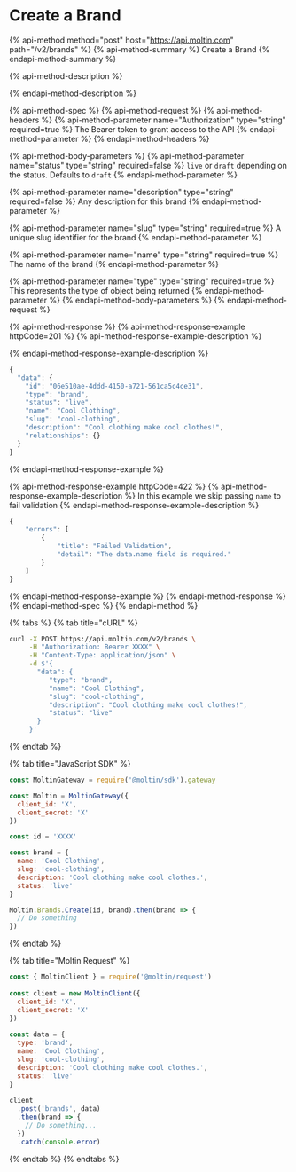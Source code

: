# Create a Brand

{% api-method method="post" host="https://api.moltin.com" path="/v2/brands" %}
{% api-method-summary %}
Create a Brand
{% endapi-method-summary %}

{% api-method-description %}

{% endapi-method-description %}

{% api-method-spec %}
{% api-method-request %}
{% api-method-headers %}
{% api-method-parameter name="Authorization" type="string" required=true %}
The Bearer token to grant access to the API
{% endapi-method-parameter %}
{% endapi-method-headers %}

{% api-method-body-parameters %}
{% api-method-parameter name="status" type="string" required=false %}
`live` or `draft` depending on the status. Defaults to `draft`
{% endapi-method-parameter %}

{% api-method-parameter name="description" type="string" required=false %}
Any description for this brand
{% endapi-method-parameter %}

{% api-method-parameter name="slug" type="string" required=true %}
A unique slug identifier for the brand
{% endapi-method-parameter %}

{% api-method-parameter name="name" type="string" required=true %}
The name of the brand
{% endapi-method-parameter %}

{% api-method-parameter name="type" type="string" required=true %}
This represents the type of object being returned
{% endapi-method-parameter %}
{% endapi-method-body-parameters %}
{% endapi-method-request %}

{% api-method-response %}
{% api-method-response-example httpCode=201 %}
{% api-method-response-example-description %}

{% endapi-method-response-example-description %}

```javascript
{
  "data": {
    "id": "06e510ae-4ddd-4150-a721-561ca5c4ce31",
    "type": "brand",
    "status": "live",
    "name": "Cool Clothing",
    "slug": "cool-clothing",
    "description": "Cool clothing make cool clothes!",
    "relationships": {}
  }
}
```
{% endapi-method-response-example %}

{% api-method-response-example httpCode=422 %}
{% api-method-response-example-description %}
In this example we skip passing `name` to fail validation
{% endapi-method-response-example-description %}

```javascript
{
    "errors": [
        {
            "title": "Failed Validation",
            "detail": "The data.name field is required."
        }
    ]
}
```
{% endapi-method-response-example %}
{% endapi-method-response %}
{% endapi-method-spec %}
{% endapi-method %}

{% tabs %}
{% tab title="cURL" %}
```bash
curl -X POST https://api.moltin.com/v2/brands \
     -H "Authorization: Bearer XXXX" \
     -H "Content-Type: application/json" \
     -d $'{
       "data": {
          "type": "brand",
          "name": "Cool Clothing",
          "slug": "cool-clothing",
          "description": "Cool clothing make cool clothes!",
          "status": "live"
       }
     }'
```
{% endtab %}

{% tab title="JavaScript SDK" %}
```javascript
const MoltinGateway = require('@moltin/sdk').gateway

const Moltin = MoltinGateway({
  client_id: 'X',
  client_secret: 'X'
})

const id = 'XXXX'

const brand = {
  name: 'Cool Clothing',
  slug: 'cool-clothing',
  description: 'Cool clothing make cool clothes.',
  status: 'live'
}

Moltin.Brands.Create(id, brand).then(brand => {
  // Do something
})
```
{% endtab %}

{% tab title="Moltin Request" %}
```javascript
const { MoltinClient } = require('@moltin/request')
​
const client = new MoltinClient({
  client_id: 'X',
  client_secret: 'X'
})
​
const data = {
  type: 'brand',
  name: 'Cool Clothing',
  slug: 'cool-clothing',
  description: 'Cool clothing make cool clothes.',
  status: 'live'
}
​
client
  .post('brands', data)
  .then(brand => {
    // Do something...
  })
  .catch(console.error)
```
{% endtab %}
{% endtabs %}

